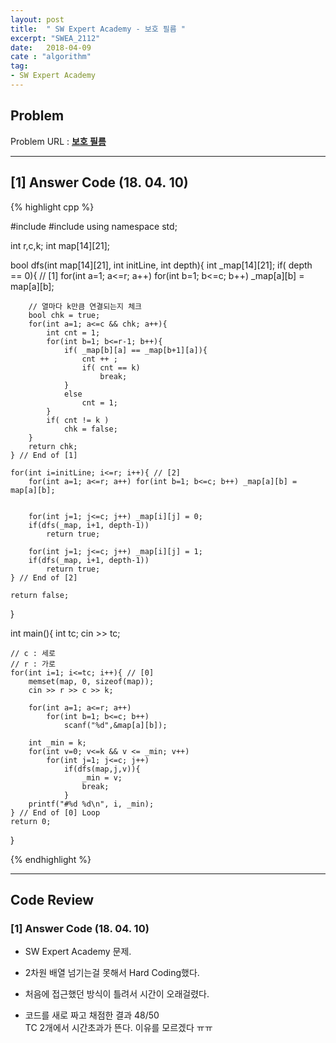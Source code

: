 ```yaml
---
layout: post
title:  " SW Expert Academy - 보호 필름 "
excerpt: "SWEA_2112"
date:   2018-04-09
cate : "algorithm"
tag:
- SW Expert Academy
---
```


## Problem 
Problem URL : **[보호 필름](https://www.swexpertacademy.com/main/code/problem/problemDetail.do?contestProbId=AV5V1SYKAaUDFAWu)**

---

## [1] Answer Code (18. 04. 10)

{% highlight cpp %}


#include<iostream>
#include<cstring>
using namespace std;

int r,c,k;
int map[14][21];

bool dfs(int map[14][21], int initLine, int depth){
    int _map[14][21];
    if( depth == 0){ // [1]
        for(int a=1; a<=r; a++) for(int b=1; b<=c; b++) _map[a][b] = map[a][b];
        
        // 열마다 k만큼 연결되는지 체크
        bool chk = true;
        for(int a=1; a<=c && chk; a++){
            int cnt = 1;
            for(int b=1; b<=r-1; b++){
                if( _map[b][a] == _map[b+1][a]){
                    cnt ++ ;
                    if( cnt == k)
                        break;
                }
                else
                    cnt = 1;
            }
            if( cnt != k )
                chk = false;
        }
        return chk;
    } // End of [1]

    for(int i=initLine; i<=r; i++){ // [2]
        for(int a=1; a<=r; a++) for(int b=1; b<=c; b++) _map[a][b] = map[a][b];
        
        
        for(int j=1; j<=c; j++) _map[i][j] = 0;
        if(dfs(_map, i+1, depth-1))
            return true;
        
        for(int j=1; j<=c; j++) _map[i][j] = 1;
        if(dfs(_map, i+1, depth-1))
            return true;
    } // End of [2]
    
    return false;
}


int main(){
    int tc;
    cin >> tc;
    
    // c : 세로
    // r : 가로
    for(int i=1; i<=tc; i++){ // [0]
        memset(map, 0, sizeof(map));
        cin >> r >> c >> k;
        
        for(int a=1; a<=r; a++)
            for(int b=1; b<=c; b++)
                scanf("%d",&map[a][b]);
     
        int _min = k;
        for(int v=0; v<=k && v <= _min; v++)
            for(int j=1; j<=c; j++)
                if(dfs(map,j,v)){
                    _min = v;
                    break;
                }
        printf("#%d %d\n", i, _min);
    } // End of [0] Loop
    return 0;
}


{% endhighlight %}



---

## Code Review

### [1] Answer Code (18. 04. 10)

* SW Expert Academy 문제.

* 2차원 배열 넘기는걸 못해서 Hard Coding했다.

* 처음에 접근했던 방식이 틀려서 시간이 오래걸렸다.

* 코드를 새로 짜고 채점한 결과 48/50 <br> TC 2개에서 시간초과가 뜬다. 이유를 모르겠다 ㅠㅠ